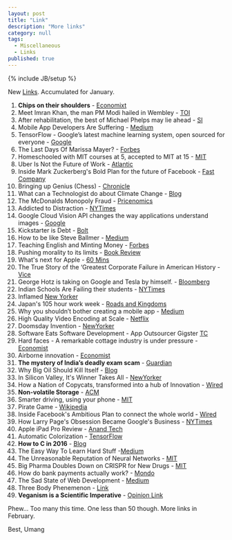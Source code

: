 ```yaml
---
layout: post
title: "Link"
description: "More links"
category: null
tags: 
  - Miscellaneous
  - Links
published: true
---
```


{% include JB/setup %}

<p>
New <a href="http://umangsaini.in/tags/#Links-ref">Links</a>. Accumulated for January.
</p>

1. **Chips on their shoulders** - [Economixt](http://www.economist.com/news/business/21688871-china-wants-become-superpower-semiconductors-and-plans-spend-colossal-sums)
2. Meet Imran Khan, the man PM Modi hailed in Wembley - [TOI](http://timesofindia.indiatimes.com/india/Meet-Imran-Khan-the-man-PM-Modi-hailed-in-Wembley/articleshow/49779827.cms)
3. After rehabilitation, the best of Michael Phelps may lie ahead  - [SI](http://www.si.com/olympics/2015/11/09/michael-phelps-rehabilitation-rio-2016)
4. Mobile App Developers Are Suffering - [Medium](https://medium.com/swlh/mobile-app-developers-are-suffering-a5636c57d576#.7bjto64w9)
5. TensorFlow - Google’s latest machine learning system, open sourced for everyone - [Google](http://googleresearch.blogspot.in/2015/11/tensorflow-googles-latest-machine_9.html)
6. The Last Days Of Marissa Mayer? - [Forbes](http://www.forbes.com/sites/miguelhelft/2015/11/19/the-last-days-of-marissa-mayer/#6e4712116bff)
7. Homeschooled with MIT courses at 5, accepted to MIT at 15 - [MIT](http://news.mit.edu/2015/ahaan-rungta-mit-opencourseware-mitx-1116)
8. Uber Is Not the Future of Work - [Atlantic](http://www.theatlantic.com/business/archive/2015/11/uber-is-not-the-future-of-work/415905/)
9. Inside Mark Zuckerberg's Bold Plan  for the future of Facebook - [Fast Company](http://www.fastcompany.com/3052885/mark-zuckerberg-facebook)
10. Bringing up Genius (Chess) - [Chronicle](http://chronicle.com/article/Bringing-Up-Genius/234061/?src=longreads)
11. What can a Technologist do about Climate Change - [Blog](http://worrydream.com/ClimateChange/)
12. The McDonalds Monopoly Fraud - [Pricenomics](http://priceonomics.com/the-mcdonalds-monopoly-fraud/)
13. Addicted to Distraction - [NYTimes](http://www.nytimes.com/2015/11/29/opinion/sunday/addicted-to-distraction.html)
14. Google Cloud Vision API changes the way applications understand images - [Google](http://googlecloudplatform.blogspot.in/2015/12/Google-Cloud-Vision-API-changes-the-way-applications-understand-images.html)
15. Kickstarter is Debt - [Bolt](https://blog.bolt.io/kickstarter-is-debt-e3b6a70ce180#.3sea7gd1l)
16. How to be like Steve Ballmer - [Medium](https://medium.com/packt-publishing/how-to-be-like-steve-ballmer-cf4c9803d74c#.340vnx6e7)
17. Teaching English and Minting Money - [Forbes](http://forbesindia.com/article/cross-border/teaching-english-and-minting-money/37267/1?utm=slidebox)
18. Pushing morality to its limits - [Book Review](https://www.intelligentlifemagazine.com/culture/the-daily/pushing-morality-to-its-limits)
19. What's next for Apple - [60 Mins](http://www.cbsnews.com/news/60-minutes-apple-tim-cook-charlie-rose/)
20. The True Story of the ‘Greatest Corporate Failure in American History - [Vice](http://www.vice.com/read/hanks-for-the-memories-0000513-v21n12)
21. George Hotz is taking on Google and Tesla by himself. - [Bloomberg](http://www.bloomberg.com/features/2015-george-hotz-self-driving-car/)
22. Indian Schools Are Failing their students - [NYTimes](http://www.nytimes.com/2015/12/16/opinion/indian-schools-are-failing-their-students.html)
23. Inflamed [New Yorker](http://www.newyorker.com/magazine/2015/11/30/inflamed)
24. Japan's 105 hour work week - [Roads and Kingdoms](http://roadsandkingdoms.com/2015/japans-105-hour-workweek/)
25. Why you shouldn’t bother creating a mobile app - [Medium](https://medium.com/inside-birdly/why-you-shouldn-t-bother-creating-a-mobile-app-328af62fe0e5#.ovpx1ldjp)
26. High Quality Video Encoding at Scale - [Netflix](http://techblog.netflix.com/2015/12/high-quality-video-encoding-at-scale.html)
27. Doomsday Invention - [NewYorker](http://www.newyorker.com/magazine/2015/11/23/doomsday-invention-artificial-intelligence-nick-bostrom)
28. Software Eats Software Development - App Outsourcer Gigster [TC](http://techcrunch.com/2015/12/07/software-eats-software/)
29. Hard faces - A remarkable cottage industry is under pressure - [Economist](http://www.economist.com/news/asia/21679493-remarkable-cottage-industry-under-pressure-hard-faces)
30. Airborne innovation - [Economist](http://www.economist.com/news/business/21679454-most-successful-drone-firms-could-be-those-do-not-make-them-airborne-innovation)
31. **The mystery of India’s deadly exam scam** - [Guardian](http://www.theguardian.com/world/2015/dec/17/the-mystery-of-indias-deadly-exam-scam)
32. Why Big Oil Should Kill Itself - [Blog](https://www.project-syndicate.org/commentary/marginal-pricing-end-of-western-oil-producers-by-anatole-kaletsky-2015-12?barrier=true)
33. In Silicon Valley, It's Winner Takes All - [NewYorker](http://www.newyorker.com/tech/elements/in-silicon-valley-now-its-almost-always-winner-takes-all)
34. How a Nation of Copycats, transformed into a hub of Innovation - [Wired](http://www.wired.com/2015/12/tech-innovation-in-china/)
35. **Non-volatile Storage** - [ACM](https://queue.acm.org/detail.cfm?id=2874238)
36. Smarter driving, using your phone - [MIT](http://news.mit.edu/2016/startup-smartphone-app-safe-driving-0105)
37. Pirate Game - [Wikipedia](https://en.wikipedia.org/wiki/Pirate_game)
38. Inside Facebook's Ambitious Plan to connect the whole world - [Wired](http://www.wired.com/2016/01/facebook-zuckerberg-internet-org/)
39. How Larry Page's Obsession Became Google's Business - [NYTimes](http://www.nytimes.com/2016/01/24/technology/larry-page-google-founder-is-still-innovator-in-chief.html?_r=0)
40. Apple iPad Pro Review - [Anand Tech](http://www.anandtech.com/show/9766/the-apple-ipad-pro-review)
41. Automatic Colorization - [TensorFlow](http://tinyclouds.org/colorize/)
42. **How to C in 2016** - [Blog](https://matt.sh/howto-c)
43. The Easy Way To Learn Hard Stuff -[Medium](https://medium.com/learning-new-stuff/a-simple-technique-to-learn-hard-stuff-ffaa7879bf7c#.s5nlai5jk)
44. The Unreasonable Reputation of Neural Networks - [MIT](http://thinkingmachines.mit.edu/blog/unreasonable-reputation-neural-networks)
45. Big Pharma Doubles Down on CRISPR for New Drugs - [MIT](http://www.technologyreview.com/news/545366/big-pharma-doubles-down-on-crispr-for-new-drugs/)
46. How do bank payments actually work? - [Mondo](https://getmondo.co.uk/blog/2016/01/20/how-do-bank-payments-work/)
47. The Sad State of Web Development - [Medium](https://medium.com/@wob/the-sad-state-of-web-development-1603a861d29f#.7u9cml1ul)
48. Three Body Phenemenon - [Link](http://www.theworldin.com/article/10652/three-body-phenomenon)
49. **Veganism is a Scientific Imperative**  - [Opinion Link](http://johnnytisdale.com/veganism-is-a-scientific-imperative/)

Phew... Too many this time.
One less than 50 though. More links in February.

Best, Umang
